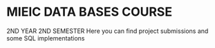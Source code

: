 # MIEIC DATA BASES COURSE 

2ND YEAR 2ND SEMESTER
Here you can find project submissions and some SQL implementations
